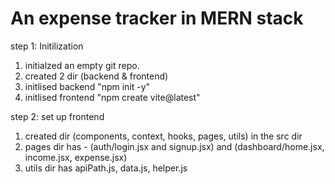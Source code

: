 # An expense tracker in MERN stack 

step 1: Initilization
1. initialzed an empty git repo.
2. created 2 dir (backend & frontend)
3. initlised backend "npm init -y"
4. initlised frontend "npm create vite@latest"

step 2: set up frontend
1. created dir (components, context, hooks, pages, utils) in the src dir
2. pages dir has - (auth/login.jsx and signup.jsx) and (dashboard/home.jsx, income.jsx, expense.jsx)
3. utils dir has apiPath.js, data.js, helper.js

